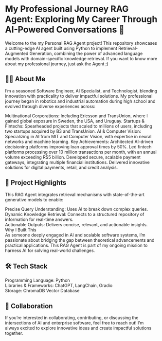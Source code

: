 # My Professional Journey RAG Agent: Exploring My Career Through AI-Powered Conversations 🚀
Welcome to the my Personal RAG Agent project! This repository showcases a cutting-edge AI agent built using Python to implement Retrieval-Augmented Generation, combining the power of advanced language models with domain-specific knowledge retrieval.
If you want to know more about my professional journey, just ask the Agent ;)


## 🧑‍💻 About Me
I’m a seasoned Software Engineer, AI Specialist, and Technologist, blending innovation with practicality to deliver impactful solutions. My professional journey began in robotics and industrial automation during high school and evolved through diverse experiences across:

Multinational Corporations: Including Ericsson and TransUnion, where I gained global exposure in Sweden, the USA, and Uruguay.
Startups & Fintechs: Spearheaded projects that scaled to millions of users, including two startups acquired by B3 and TransUnion.
AI & Computer Vision: Specializing in AI from MIT and Computer Vision, with expertise in neural networks and machine learning.
Key Achievements:
Architected AI-driven decisioning platforms improving loan approval times by 50%.
Led fintech platforms processing over 10 million transactions per month, with an annual volume exceeding R$5 billion.
Developed secure, scalable payment gateways, integrating multiple financial institutions.
Delivered innovative solutions for digital payments, retail, and credit analysis.


## 🌟 Project Highlights
This RAG Agent integrates retrieval mechanisms with state-of-the-art generative models to enable:

Precise Query Understanding: Uses AI to break down complex queries.  
Dynamic Knowledge Retrieval: Connects to a structured repository of information for real-time answers.  
Actionable Outputs: Delivers concise, relevant, and actionable insights.  
Why I Built This  
As someone deeply engaged in AI and scalable software systems, I’m passionate about bridging the gap between theoretical advancements and practical applications. This RAG Agent is part of my ongoing mission to harness AI for solving real-world challenges.  


## 🛠️ Tech Stack
Programming Language: Python  
Libraries & Frameworks: ChatGPT, LangChain, Gradio  
Storage: ChromaDB Vector Database  


## 🤝 Collaboration
If you’re interested in collaborating, contributing, or discussing the intersections of AI and enterprise software, feel free to reach out! I’m always excited to explore innovative ideas and create impactful solutions together.

